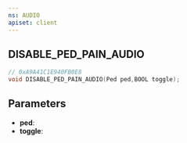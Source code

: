 ```yaml
---
ns: AUDIO
apiset: client
---
```

## DISABLE_PED_PAIN_AUDIO

```c
// 0xA9A41C1E940FB0E8
void DISABLE_PED_PAIN_AUDIO(Ped ped,BOOL toggle);
```


## Parameters
* **ped**:
* **toggle**: